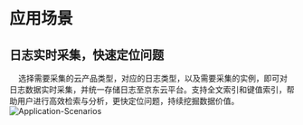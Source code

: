 # 应用场景
## 日志实时采集，快速定位问题
&#160;&#160;&#160;&#160;选择需要采集的云产品类型，对应的日志类型，以及需要采集的实例，即可对日志数据实时采集，并统一存储日志至京东云平台。支持全文索引和键值索引，帮助用户进行高效检索与分析，更快定位问题，持续挖掘数据价值。
![Application-Scenarios](https://raw.githubusercontent.com/luolei-laurel/cn-1/patch-1/image/LogService/yycj.png)
